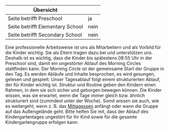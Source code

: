 | Übersicht | |
| --- | --- |
| Seite betrifft Preschool | ja |
| Seite betrifft Elementary School | nein |
| Seite betrifft Secondary School | nein |

Eine professionelle Arbeitsweise ist uns als Mitarbeitern und als Vorbild für die Kinder wichtig. Sie als Eltern tragen dazu bei und unterstützen uns. Deshalb ist es wichtig, dass die Kinder bis spätestens 08:55 Uhr in der Preschool sind, damit ein ungestörter Ablauf des Morning Circles stattfinden kann. Der Morning Circle ist der gemeinsame Start der Gruppe in den Tag. Es werden Abläufe und Inhalte besprochen, es wird gesungen, gelesen und gespielt. Unser Tagesablauf folgt einem strukturierten Ablauf, der für Kinder wichtig ist. Struktur und Routine geben den Kindern einen Rahmen, in dem sie sich sicher und geborgen bewegen können. Die Kinder wissen, was sie erwartet, wenn die Tage immer gleich bzw. ähnlich strukturiert sind (zumindest unter der Woche). Somit wissen sie auch, wie es weitergeht, wenn z. B. das [Mittagessen](/de/Ern%C3%A4hrung_und_Schulessen "Ernährung und Schulessen") anfängt oder wann die Gruppe auf das Außengelände geht. Bitte helfen Sie mit, dass der Ablauf des Kindergartentages ungestört für Ihr Kind sowie für die gesamte Kindergartengruppe erfolgen kann.
